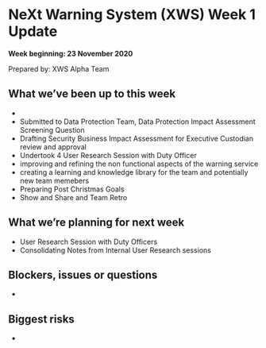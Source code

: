 # NeXt Warning System (XWS) Week 1 Update
**Week beginning: 23 November 2020** 

Prepared by: XWS Alpha Team

## What we’ve been up to this week

*
* Submitted to Data Protection Team, Data Protection Impact Assessment Screening Question
* Drafting Security Business Impact Assessment for Executive Custodian review and approval
* Undertook 4 User Research Session with Duty Officer
* improving and refining the non functional aspects of the warning service
* creating a learning and knowledge library for the team and potentially new team memebers
* Preparing Post Christmas Goals
* Show and Share and Team Retro


## What we’re planning for next week

* User Research Session with Duty Officers
* Consolidating Notes from Internal User Research sessions

## Blockers, issues or questions

* 

## Biggest risks

* 
